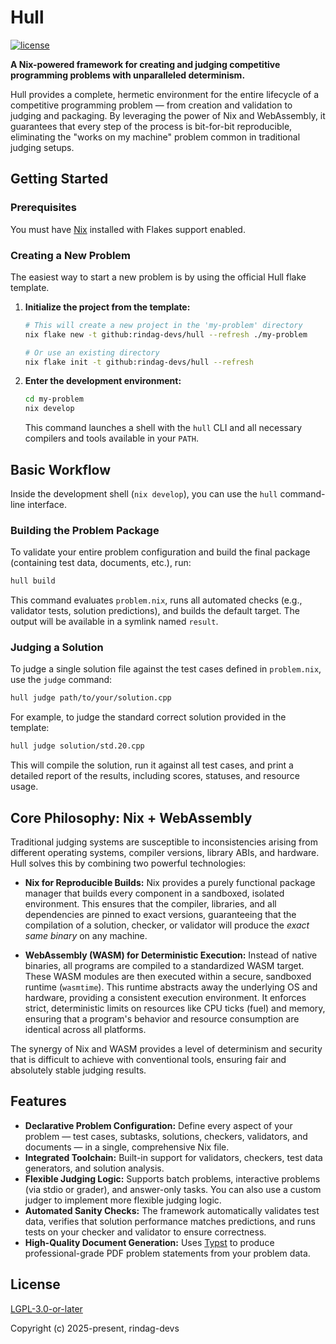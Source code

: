 # Hull

[![license][badge.license]][license]

[badge.license]: https://img.shields.io/github/license/rindag-devs/hull
[license]: https://github.com/rindag-devs/hull/blob/main/COPYING.LESSER

**A Nix-powered framework for creating and judging competitive programming problems with unparalleled determinism.**

Hull provides a complete, hermetic environment for the entire lifecycle of a competitive programming problem — from creation and validation to judging and packaging. By leveraging the power of Nix and WebAssembly, it guarantees that every step of the process is bit-for-bit reproducible, eliminating the "works on my machine" problem common in traditional judging setups.

## Getting Started

### Prerequisites

You must have [Nix](https://nixos.org/download.html) installed with Flakes support enabled.

### Creating a New Problem

The easiest way to start a new problem is by using the official Hull flake template.

1.  **Initialize the project from the template:**

    ```bash
    # This will create a new project in the 'my-problem' directory
    nix flake new -t github:rindag-devs/hull --refresh ./my-problem

    # Or use an existing directory
    nix flake init -t github:rindag-devs/hull --refresh
    ```

2.  **Enter the development environment:**
    ```bash
    cd my-problem
    nix develop
    ```
    This command launches a shell with the `hull` CLI and all necessary compilers and tools available in your `PATH`.

## Basic Workflow

Inside the development shell (`nix develop`), you can use the `hull` command-line interface.

### Building the Problem Package

To validate your entire problem configuration and build the final package (containing test data, documents, etc.), run:

```bash
hull build
```

This command evaluates `problem.nix`, runs all automated checks (e.g., validator tests, solution predictions), and builds the default target. The output will be available in a symlink named `result`.

### Judging a Solution

To judge a single solution file against the test cases defined in `problem.nix`, use the `judge` command:

```bash
hull judge path/to/your/solution.cpp
```

For example, to judge the standard correct solution provided in the template:

```bash
hull judge solution/std.20.cpp
```

This will compile the solution, run it against all test cases, and print a detailed report of the results, including scores, statuses, and resource usage.

## Core Philosophy: Nix + WebAssembly

Traditional judging systems are susceptible to inconsistencies arising from different operating systems, compiler versions, library ABIs, and hardware. Hull solves this by combining two powerful technologies:

- **Nix for Reproducible Builds:** Nix provides a purely functional package manager that builds every component in a sandboxed, isolated environment. This ensures that the compiler, libraries, and all dependencies are pinned to exact versions, guaranteeing that the compilation of a solution, checker, or validator will produce the _exact same binary_ on any machine.

- **WebAssembly (WASM) for Deterministic Execution:** Instead of native binaries, all programs are compiled to a standardized WASM target. These WASM modules are then executed within a secure, sandboxed runtime (`wasmtime`). This runtime abstracts away the underlying OS and hardware, providing a consistent execution environment. It enforces strict, deterministic limits on resources like CPU ticks (fuel) and memory, ensuring that a program's behavior and resource consumption are identical across all platforms.

The synergy of Nix and WASM provides a level of determinism and security that is difficult to achieve with conventional tools, ensuring fair and absolutely stable judging results.

## Features

- **Declarative Problem Configuration:** Define every aspect of your problem — test cases, subtasks, solutions, checkers, validators, and documents — in a single, comprehensive Nix file.
- **Integrated Toolchain:** Built-in support for validators, checkers, test data generators, and solution analysis.
- **Flexible Judging Logic:** Supports batch problems, interactive problems (via stdio or grader), and answer-only tasks. You can also use a custom judger to implement more flexible judging logic.
- **Automated Sanity Checks:** The framework automatically validates test data, verifies that solution performance matches predictions, and runs tests on your checker and validator to ensure correctness.
- **High-Quality Document Generation:** Uses [Typst](https://typst.app/) to produce professional-grade PDF problem statements from your problem data.

## License

[LGPL-3.0-or-later][license]

Copyright (c) 2025-present, rindag-devs
